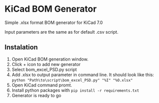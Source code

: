 # KiCad BOM Generator

Simple .xlsx format BOM generator for KiCad 7.0
 
Input parameters are the same as for default .csv script.

## Instalation
1. Open KiCad BOM generation window.
2. Click + icon to add new generator
3. Select bom_excel_PSD.py script
4. Add .xlsx to output parameter in command line. It should look like this: `python "Path\to\script\bom_excel_PSD.py" "%I" "%O.xlsx"`
5. Open KiCad command promt.
6. Install python packages with `pip install -r requirements.txt`
7. Generator is ready to go
